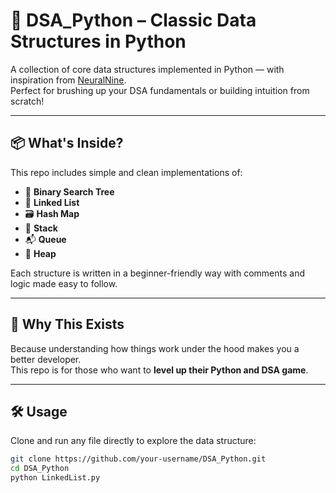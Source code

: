 # 🧠 DSA_Python – Classic Data Structures in Python

A collection of core data structures implemented in Python — with inspiration from [NeuralNine](https://www.youtube.com/c/NeuralNine).  
Perfect for brushing up your DSA fundamentals or building intuition from scratch!

---

## 📦 What's Inside?

This repo includes simple and clean implementations of:

- 🌳 **Binary Search Tree**
- 🔗 **Linked List**
- 🗃️ **Hash Map**
- 🥞 **Stack**
- 📬 **Queue**
- 🧱 **Heap**

Each structure is written in a beginner-friendly way with comments and logic made easy to follow.

---

## 🚀 Why This Exists

Because understanding how things work under the hood makes you a better developer.  
This repo is for those who want to **level up their Python and DSA game**.

---

## 🛠️ Usage

Clone and run any file directly to explore the data structure:

```bash
git clone https://github.com/your-username/DSA_Python.git
cd DSA_Python
python LinkedList.py
